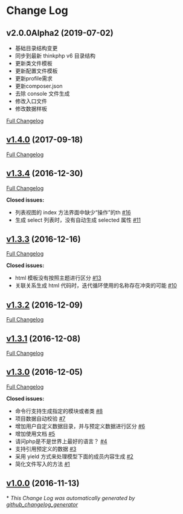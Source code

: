 # Change Log
## v2.0.0Alpha2 (2019-07-02)
* 基础目录结构变更
* 同步到最新 thinkphp v6 目录结构
* 更新类文件模板
* 更新配置文件模板
* 更新profile需求
* 更新composer.json
* 去除 console 文件生成
* 修改入口文件
* 修改数据样板

[Full Changelog](https://github.com/goldeagle/think-builder/compare/v1.4.0...master)

## [v1.4.0](https://github.com/goldeagle/think-builder/tree/v1.4.0) (2017-09-18)
[Full Changelog](https://github.com/goldeagle/think-builder/compare/v1.3.4...v1.4.0)

## [v1.3.4](https://github.com/goldeagle/think-builder/tree/v1.3.4) (2016-12-30)
[Full Changelog](https://github.com/goldeagle/think-builder/compare/v1.3.3...v1.3.4)

**Closed issues:**

- 列表视图的 index 方法界面中缺少“操作”的th [\#16](https://github.com/goldeagle/think-builder/issues/16)
- 生成 select 列表时，没有自动生成 selected 属性 [\#11](https://github.com/goldeagle/think-builder/issues/11)

## [v1.3.3](https://github.com/goldeagle/think-builder/tree/v1.3.3) (2016-12-16)
[Full Changelog](https://github.com/goldeagle/think-builder/compare/v1.3.2...v1.3.3)

**Closed issues:**

- html 模板没有按照主题进行区分 [\#13](https://github.com/goldeagle/think-builder/issues/13)
- 关联关系生成 html 代码时，迭代循环使用的名称存在冲突的可能 [\#10](https://github.com/goldeagle/think-builder/issues/10)

## [v1.3.2](https://github.com/goldeagle/think-builder/tree/v1.3.2) (2016-12-09)
[Full Changelog](https://github.com/goldeagle/think-builder/compare/v1.3.1...v1.3.2)

## [v1.3.1](https://github.com/goldeagle/think-builder/tree/v1.3.1) (2016-12-08)
[Full Changelog](https://github.com/goldeagle/think-builder/compare/v1.3.0...v1.3.1)

## [v1.3.0](https://github.com/goldeagle/think-builder/tree/v1.3.0) (2016-12-05)
[Full Changelog](https://github.com/goldeagle/think-builder/compare/v1.0.0...v1.3.0)

**Closed issues:**

- 命令行支持生成指定的模块或者类 [\#8](https://github.com/goldeagle/think-builder/issues/8)
- 项目数据自动校验 [\#7](https://github.com/goldeagle/think-builder/issues/7)
- 增加用户自定义数据目录，并与预定义数据进行区分 [\#6](https://github.com/goldeagle/think-builder/issues/6)
- 增加使用文档 [\#5](https://github.com/goldeagle/think-builder/issues/5)
- 请问php是不是世界上最好的语言？ [\#4](https://github.com/goldeagle/think-builder/issues/4)
- 支持引用预定义的数据 [\#3](https://github.com/goldeagle/think-builder/issues/3)
- 采用 yield 方式来处理模型下面的成员内容生成 [\#2](https://github.com/goldeagle/think-builder/issues/2)
- 简化文件写入的方法 [\#1](https://github.com/goldeagle/think-builder/issues/1)

## [v1.0.0](https://github.com/goldeagle/think-builder/tree/v1.0.0) (2016-11-13)


\* *This Change Log was automatically generated by [github_changelog_generator](https://github.com/skywinder/Github-Changelog-Generator)*